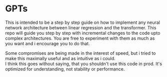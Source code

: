 # GPTs 

This is intended to be a step by step guide on how to implement any neural network architecture between linear regression and the transformer. 
This repo will guide you step by step with incremental changes to the code upto complex architectures. You are free to experiment with them as much as you want and i encourage you to do that. 

Some compromises are being made in the interest of speed, but i tried to make this maximally useful and as intuitive as i could. <br>
I think this goes without saying, that you shouldn't use this code in prod. It's optimized for understanding, not stability or performance.
